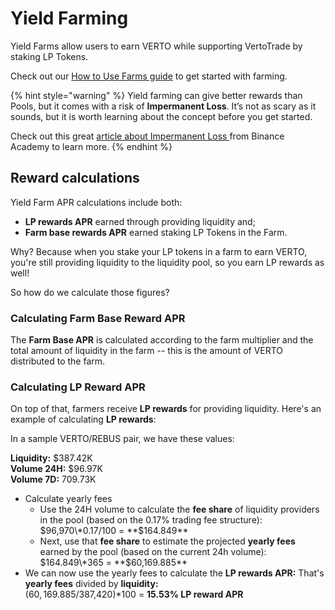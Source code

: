 # Yield Farming

Yield Farms allow users to earn VERTO while supporting VertoTrade by staking LP Tokens.

Check out our [How to Use Farms guide](how-to-use-farms.md) to get started with farming.

{% hint style="warning" %}
Yield farming can give better rewards than Pools, but it comes with a risk of **Impermanent Loss**. It’s not as scary as it sounds, but it is worth learning about the concept before you get started.

Check out this great [article about Impermanent Loss ](https://academy.binance.com/en/articles/impermanent-loss-explained)from Binance Academy to learn more.
{% endhint %}

## Reward calculations

Yield Farm APR calculations include both:

* **LP rewards APR** earned through providing liquidity and;
* **Farm base rewards APR** earned staking LP Tokens in the Farm.

Why? Because when you stake your LP tokens in a farm to earn VERTO, you're still providing liquidity to the liquidity pool, so you earn LP rewards as well!
<!--
![Farms APR](/public/assets/farms-apr.png)
-->
So how do we calculate those figures?

### Calculating Farm Base Reward APR

The **Farm Base APR** is calculated according to the farm multiplier and the total amount of liquidity in the farm -- this is the amount of VERTO distributed to the farm.

### Calculating LP Reward APR

On top of that, farmers receive **LP rewards** for providing liquidity. Here's an example of calculating **LP rewards**:

In a sample VERTO/REBUS pair, we have these values:

**Liquidity:** $387.42K\
**Volume 24H:** $96.97K\
**Volume 7D:** 709.73K

* Calculate yearly fees
  * Use the 24H volume to calculate the **fee share** of liquidity providers in the pool (based on the 0.17% trading fee structure):\
    $96,970\*0.17/100 = **$164.849**
  * Next, use that **fee share** to estimate the projected **yearly fees** earned by the pool (based on the current 24h volume):\
    $164.849\*365 = **$60,169.885**
* We can now use the yearly fees to calculate the **LP rewards APR:** That's **yearly fees** divided by **liquidity:**\
  ($60,169.885/$387,420)\*100 = **15.53% LP reward APR**
